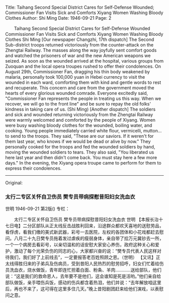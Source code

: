 Title: Taihang Second Special District Cares for Self-Defense Wounded; Commissioner Fan Visits Sick and Comforts Xiyang Women Washing Bloody Clothes
Author: Shi Ming
Date: 1946-09-21
Page: 2

　　Taihang Second Special District Cares for Self-Defense Wounded
    Commissioner Fan Visits Sick and Comforts Xiyang Women Washing Bloody Clothes
    Shi Ming
    [Our newspaper Changzhi, 17th dispatch] The Second Sub-district troops returned victoriously from the counter-attack on the Zhengtai Railway. The masses along the way joyfully sent comfort goods and watched the prisoners of war and the new American weapons we seized. As soon as the wounded arrived at the hospital, various groups from Zuoquan and the local opera troupes rushed to offer their condolences. On August 29th, Commissioner Fan, dragging his thin body weakened by malaria, personally took 100,000 yuan in Hebei currency to visit the wounded in each ward, comforting them with kind and gentle words to rest and recuperate. This concern and care from the government moved the hearts of every glorious wounded comrade. Everyone excitedly said, "Commissioner Fan represents the people in treating us this way. When we recover, we will go to the front line" and be sure to repay the old folks' kindness in taking care of us. (Shi Ming)
    [Another dispatch] The soldiers and sick and wounded returning victoriously from the Zhengtai Railway were warmly welcomed and comforted by the people of Xiyang. Women were busy washing bloody clothes for the wounded, boiling water, and cooking. Young people immediately carried white flour, vermicelli, mutton… to send to the troops. They said, "These are our saviors. If it weren't for them last year, who knows if we would be dead or alive by now." They personally cooked for the troops and fed the wounded soldiers by hand, moving the wounded soldiers to tears. They also said, "You liberated us here last year and then didn't come back. You must stay here a few more days." In the evening, the Xiyang opera troupe came to perform for them to express their condolences.



<hr /> 

Original: 


### 太行二专区关怀自卫伤员  樊专员带病探慰昔阳妇女洗血衣
世明
1946-09-21
第2版()
专栏：

　　太行二专区关怀自卫伤员
    樊专员带病探慰昔阳妇女洗血衣
    世明
    【本报长治十七日电】二分区部队从正太线反击战胜利回来，沿途群众都欢天喜地的送慰劳品，看俘虏，看我们缴的美式新武器，彩号一去医院，左权的各团体和小花戏都赶去慰问。八月二十九日樊专员拖着发过虐疾的瘦弱身体，亲自带了拾万元冀钞去一所，一个一个病房去看彩号，以亲切温和的话安慰大家安心养伤，政府这种关心和爱护，激动了每个光荣负伤的同志的心，大家都兴奋的说：“樊专员代表人民这样对待我们，我们好了上前线去”，一定要报答老百姓照顾之恩。（世明）
    【又讯】正太线得胜归来的子弟兵及伤病员，受到昔阳人民热烈的慰劳招呼，妇女们忙着给伤员洗血衣，烧水做饭，青年即连忙担着白面、粉条、羊肉…………送给部队，他们说：“这是我们的救命恩人，去年要不是他们，这会谁知是死是活哟。”他们亲自给部队做饭，亲手喂伤兵饭，感动的伤兵都含着热泪，他们并说：“去年解放咱这里后，再也不来了，这可得在这里多住几天。”晚上昔阳剧团赶来给他们演戏，以表慰问之意。

